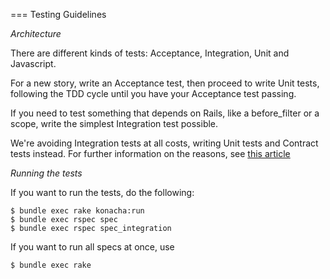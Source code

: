 === Testing Guidelines

*Architecture*

There are different kinds of tests: Acceptance, Integration, Unit and Javascript.

For a new story, write an Acceptance test, then proceed to write Unit tests,
following the TDD cycle until you have your Acceptance test passing.

If you need to test something that depends on Rails, like a before_filter or
a scope, write the simplest Integration test possible.

We're avoiding Integration tests at all costs, writing Unit tests and Contract
tests instead. For further information on the reasons, see 
[this article](http://alexsquest.com/texts/1)

*Running the tests*

If you want to run the tests, do the following:

    $ bundle exec rake konacha:run
    $ bundle exec rspec spec
    $ bundle exec rspec spec_integration

If you want to run all specs at once, use

    $ bundle exec rake
